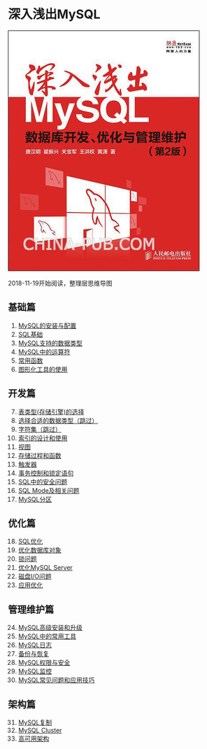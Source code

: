 # 深入浅出MySQL



![](https://github.com/rainbowda/book-mindmap/blob/master/%E6%B7%B1%E5%85%A5%E6%B5%85%E5%87%BAMySQL/%E6%B7%B1%E5%85%A5%E6%B5%85%E5%87%BAMySQL.jpg?raw=true)

2018-11-19开始阅读，整理层思维导图

## 基础篇

1. [MySQL的安装与配置]()
2. [SQL基础]()
3. [MySQL支持的数据类型]()
4. [MySQL中的运算符]()
5. [常用函数]()
6. [图形化工具的使用]()


## 开发篇
7. [表类型(存储引擎)的选择](https://github.com/rainbowda/book-mindmap/blob/master/%E6%B7%B1%E5%85%A5%E6%B5%85%E5%87%BAMySQL/07.%E8%A1%A8%E7%B1%BB%E5%9E%8B(%E5%AD%98%E5%82%A8%E5%BC%95%E6%93%8E)%E7%9A%84%E9%80%89%E6%8B%A9.xmind)
8. [选择合适的数据类型（跳过）](https://github.com/rainbowda/book-mindmap/blob/master/%E6%B7%B1%E5%85%A5%E6%B5%85%E5%87%BAMySQL/08.%E9%80%89%E6%8B%A9%E5%90%88%E9%80%82%E7%9A%84%E6%95%B0%E6%8D%AE%E7%B1%BB%E5%9E%8B.xmind)
9. [字符集（跳过）](https://github.com/rainbowda/book-mindmap/blob/master/%E6%B7%B1%E5%85%A5%E6%B5%85%E5%87%BAMySQL/09.%E5%AD%97%E7%AC%A6%E9%9B%86.xmind)
10. [索引的设计和使用]()
11. [视图]()
12. [存储过程和函数]()
13. [触发器]()
14. [事务控制和锁定语句]()
15. [SQL中的安全问题]()
16. [SQL Mode及相关问题]()
17. [MySQL分区]()

## 优化篇

18. [SQL优化]()
19. [优化数据库对象]()
20. [锁问题]()
21. [优化MySQL Server]()
22. [磁盘I/O问题]()
23. [应用优化]()

## 管理维护篇

24. [MySQL高级安装和升级]()
25. [MySQL中的常用工具]()
26. [MySQL日志]()
27. [备份与恢复]()
28. [MySQL权限与安全]()
29. [MySQL监控]()
30. [MySQL常见问题和应用技巧]()

## 架构篇

31. [MySQL复制]()
32. [MySQL Cluster]()
33. [高可用架构]()



